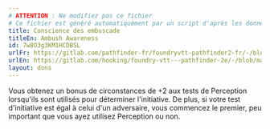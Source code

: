 ```yaml
---
# ATTENTION : Ne modifiez pas ce fichier
# Ce fichier est généré automatiquement par un script d'après les données du module Foundry VTT officiel et de sa traduction
title: Conscience des embuscade
titleEn: Ambush Awareness
id: 7w8O3g3KM1HCDBSL
urlFr: https://gitlab.com/pathfinder-fr/foundryvtt-pathfinder2-fr/-/blob/master/data/feats/7w8O3g3KM1HCDBSL.htm
urlEn: https://gitlab.com/hooking/foundry-vtt---pathfinder-2e/-/blob/master/packs/data/feats.db/ambush-awareness.json
layout: dons
---
```

Vous obtenez un bonus de circonstances de +2 aux tests de Perception lorsqu'ils sont utilisés pour déterminer l'initiative. De plus, si votre test d'initiative est égal à celui d'un adversaire, vous commencez le premier, peu important que vous ayez utilisez Perception ou non.
